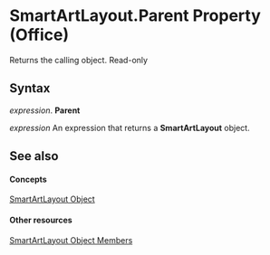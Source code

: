 
# SmartArtLayout.Parent Property (Office)

Returns the calling object. Read-only


## Syntax

 _expression_. **Parent**

 _expression_ An expression that returns a **SmartArtLayout** object.


## See also


#### Concepts


[SmartArtLayout Object](f8d9db83-86f7-4830-096d-5d15368ab6b1.md)
#### Other resources


[SmartArtLayout Object Members](addb351f-b586-c4a1-e3d2-ad170e0ed750.md)
